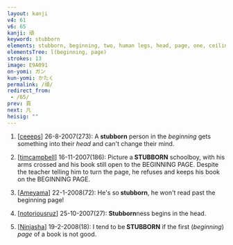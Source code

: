 ```yaml
---
layout: kanji
v4: 61
v6: 65
kanji: 頑
keyword: stubborn
elements: stubborn, beginning, two, human legs, head, page, one, ceiling, drop, shellfish, shell, clam, oyster, eye, animal legs, eight
elementsTree: l(beginning, page)
strokes: 13
image: E9A091
on-yomi: ガン
kun-yomi: かたく
permalink: /頑/
redirect_from:
 - /65/
prev: 頁
next: 凡
heisig: ""
---
```


1) [<a href="http://kanji.koohii.com/profile/ceeeps">ceeeps</a>] 26-8-2007(273): A<strong> stubborn</strong> person in the <em>beginning</em> gets something into their <em>head</em> and can&#039;t change their mind.

2) [<a href="http://kanji.koohii.com/profile/timcampbell">timcampbell</a>] 16-11-2007(186): Picture a<strong> STUBBORN</strong> schoolboy, with his arms crossed and his book still open to the BEGINNING PAGE. Despite the teacher telling him to turn the page, he refuses and keeps his book on the BEGINNING PAGE.

3) [<a href="http://kanji.koohii.com/profile/Ameyama">Ameyama</a>] 22-1-2008(72): He&#039;s so<strong> stubborn</strong>, he won&#039;t read past the beginning page!

4) [<a href="http://kanji.koohii.com/profile/notoriousruz">notoriousruz</a>] 25-10-2007(27): <strong>Stubborn</strong>ness begins in the head.

5) [<a href="http://kanji.koohii.com/profile/Ninjasha">Ninjasha</a>] 19-2-2008(18): I tend to be<strong> STUBBORN</strong> if the first (<em>beginning</em>) <em>page</em> of a book is not good.

